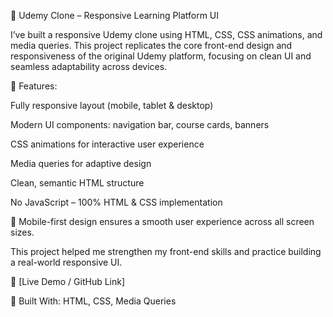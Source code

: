 
📘 Udemy Clone – Responsive Learning Platform UI

I’ve built a responsive Udemy clone using HTML, CSS, CSS animations, and media queries. This project replicates the core front-end design and responsiveness of the original Udemy platform, focusing on clean UI and seamless adaptability across devices.

🔧 Features:

Fully responsive layout (mobile, tablet & desktop)

Modern UI components: navigation bar, course cards, banners

CSS animations for interactive user experience

Media queries for adaptive design

Clean, semantic HTML structure

No JavaScript – 100% HTML & CSS implementation

📱 Mobile-first design ensures a smooth user experience across all screen sizes.

This project helped me strengthen my front-end skills and practice building a real-world responsive UI.

🔗 [Live Demo / GitHub Link]

 💼 Built With: HTML, CSS, Media Queries
